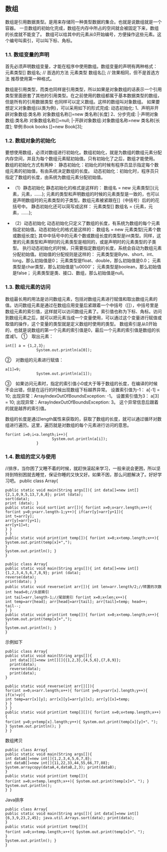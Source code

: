 ## 数组
数组是引用数据类型。是用来存储同一种类型数据的集合。也就是说数组就是一个容器。
一旦数组的初始化完成，数组在内存中所占的空间就会被固定下来，数组的长度就不能变了。
数组可以给其中的元素从0开始编号，方便操作这些元素。这个编号叫索引，可以叫下标、角标。
### 1.1.   数组变量的声明
首先必须声明数组变量，才能在程序中使用数组。数组变量的声明有两种格式：
元素类型[] 数组名;   // 首选的方法
元素类型 数组名[];  // 效果相同，但不是首选方法
推荐使用第一种格式。

数组是引用类型，而类也同样是引用类型，所以如果是对象数组的话表示一个引用类型里面嵌套了其他的引用类型。在之前使用的数组都属于基本数据类型的数组，但是所有的引用数据类型 也同样可以定义数组。这样的数组叫对象数组。
如果要想定义对象数组(以类为例)，可以采用如下的形式完成:
动态初始化:
1、声明并开辟对象数组:类名称 对象数组名称[]=new 类名称[长度] 2、分步完成:
|-声明对象数组:类名称 对象数组名称[]=null;
|-开辟对象数组:对象数组名称=new 类名称[长度]; 举例:Book books []=new Book[3];
### 1.2.   数组对象的初始化
要想使用数组，必须对数组进行初始化。数组初始化，就是为数组的数组元素分配内存空间，并且为每个数组元素赋初始值。只有初始化了之后，数组才能使用。
数组的初始化方式有两种：
静态初始化：初始化的时候有程序员显示指定每个数组元素的初始值，有由系统决定数组的长度。
动态初始化：初始化时，程序员只指定了数组的长度，由系统为数组元素分配初始值。
* （1）静态初始化
静态初始化的格式是这样的：
数组名 = new 元素类型[]{元素，元素，……};
元素的类型和声明数组的时候的元素类型是一致的，也可以是声明数组时的元素类型的子类型。数组元素被紧跟在[]（中括号）后的的花括号中。
静态初始化还可以简写成这样：
元素类型[] 数组名 = {元素，元素，……};
 
* （2）动态初始化
动态初始化只定义了数组的长度，有系统为数组的每个元素指定初始值。动态初始化的格式是这样的：
数组名 = new 元素类型[元素个数或数组长度];
其中中括号中的元素个数或数组长度的类型是int类型。同样，这里的元素类型和声明时的元素类型是相同的，或是声明时的元素类型的子类型。
执行动态初始化的时候，只需要指定数组的长度，系统会自动为数组元素分配初始值。初始值的分配规则是这样的：
元素类型是Byte、short、int、long，那么初始值是0；
元素类型是float、double，那么初始值是0.0；
元素类型是char类型，那么初始值是’\u0000’；
元素类型是boolean，那么初始值是false；
元素类型是类、接口、数组，那么初始值是null。
### 1.3.   数组元素的访问
数组最长用的用法是访问数组元素，包括对数组元素进行赋值和取出数组元素的值。访问数组元素是通过在数组应用变量后紧跟着一个中括号（[]），中括号里是数组元素的索引值，这样就可以访问数组元素了。索引值也称为下标、角标。访问到数组元素之后，就可以把元素当成一个变量使用，可以通过这个变量进行赋值或取值的操作，这个变量的类型就是定义数组时使用的类型。
数组索引是从0开始的，也就是说数组的第一个元素的索引值是0，最后一个元素的索引值是数组的长度减1。
①　取出元素：
```
int[] a = {1,2,3};
              System.out.println(a[0]);
```
②　对数组的元素进行赋值：
```
a[1]=9;
              System.out.println(a[1]);
```
③　如果访问元素时，指定的索引值小0或大于等于数组的长度，在编译的时候不会出错，但是在运行的时候出现数组下标越界异常。
设置索引值为-1：
a[-1] = 10;
出现异常：ArrayIndexOutOfBoundsException: -1。
设置索引值为3：
a[3] = 10;
出现异常：ArrayIndexOutOfBoundsException: 3。
这个异常信息后跟着的就是越界的索引值。
 
数组的长度是通过length属性来获取的，获取了数组的长度，就可以通过循环对数组进行遍历。这里，遍历就是对数组的每个元素进行访问的意思。
```
for(int i=0;i<a.length;i++){
                     System.out.println(a[i]);
              }
```
              
### 1.4.  数组的定义与使用

//排序，当你困了又睡不着的时候，就赶快滚起来学习，一般来说会更困，所以坚持到特别困就去睡觉，保证你睡的又快又好。如果不困，那么问题解决了。好好学习吧。 public class Array{
```
public static void main(String args[]){ int data[]=new int[]{2,1,0,9,5,13,7,6,8}; print (data);
sort(data);
print (data); }
public static void sort(int arr[]){ for(int x=0;x<arr.length;x++){
for(int y=0;y<arr.length-1;y++){ if(arr[y]>arr[y+1]){
int t=arr[y];
arr[y]=arr[y+1];
arr[y+1]=t;
} }
} }
public static void print(int temp[]){ for(int x=0;x<temp.length;x++){ System.out.print(temp[x]+",");
}
System.out.println(); }
}
```

```
public class Array{
public static void main(String args[]){ int data[]=new int[]{1,2,3,4,5,6,7,8,9}; print (data);
reverse(data);
print(data); }
public static void reverse(int arr[]){ int len=arr.length/2;//转置的次数 int head=0;//头部索引
int tail=arr.length-1;//尾部索引 for(int x=0;x<len;x++){
int temp=arr[head]; arr[head]=arr[tail]; arr[tail]=temp; head++;
tail--;
} }
public static void print(int temp[]){ for(int x=0;x<temp.length;x++){ System.out.print(temp[x]+",");
}
System.out.println(); }
}
```

示例如下
```
public class Array{
public static void main(String args[]){
  int data[][]=new int[][]{{1,2,3},{4,5,6},{7,8,9}};
  print(data);
  reverse(data);
  print(data);
}

public static void reverse(int arr[][]){
for(int x=0;x<arr.length;x++){ for(int y=0;y<arr[x].length;y++){
if(x!=y){
int temp=arr[x][y]; arr[x][y]=arr[y][x]; arr[y][x]=temp;
} }
} }
public static void print(int temp[][]){ for(int x=0;x<temp.length;x++){
for(int y=0;y<temp[x].length;y++){ System.out.print(temp[x][y]+"、");
} System.out.println(); }
} }
```

数组拷贝
```
public class Array{
public static void main(String args[]){
int dataA[]=new int[]{1,2,3,4,5,6,7,8};
int dataB[]=new int[]{11,22,33,44,55,66,77,88};
System.arraycopy(dataA,4,dataB,2,3); print(dataB);
}
public static void print(int temp[]){
for(int x=0;x<temp.length;x++){ System.out.print(temp[x]+"、"); }
System.out.println();
} }
```
Java排序
```
public class Array{
public static void main(String args[]){ int data[]=new int[]{6,3,9,23,2,45}; java.util.Arrays.sort(data); print(data);
}
public static void print(int temp[]){
for(int x=0;x<temp.length;x++){ System.out.print(temp[x]+"、");
}
System.out.println(); }
}
```
